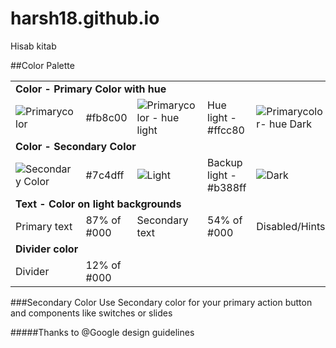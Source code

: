 harsh18.github.io
=================
Hisab kitab


##Color Palette
<table>
	<tr>
		<td colspan="6"><b>Color - Primary Color with hue<b/></td>
	</tr>
	<tr>
		<td vertical-align="middle"><img src="http://i61.tinypic.com/2h73zn6.jpg" alt="Primarycolor"/></td>
		<td>#fb8c00</td>
		<td vertical-align="middle"><img src="http://i58.tinypic.com/etz11j.jpg" alt="Primarycolor - hue light"/></td>
		<td>Hue light - #ffcc80</td>
		<td vertical-align="middle"><img src="http://i61.tinypic.com/2lt5zf4.jpg" alt="Primarycolor- hue Dark"/></td>
		<td>Hue dark - #ef6c00</td>
	</tr>
	<tr>
		<td colspan="6"><b>Color - Secondary Color<b/></td>
	</tr>
	<tr>
		<td vertical-align="middle"><img src="http://i59.tinypic.com/2d7egib.jpg" alt="Secondary Color"/></td>
		<td>#7c4dff</td>
		<td vertical-align="middle"><img src="http://i57.tinypic.com/2u72eio.jpg" alt="Light"/></td>
		<td>Backup light - #b388ff</td>
		<td vertical-align="middle"><img src="http://i62.tinypic.com/35k61ck.jpg" alt="Dark"/></td>
		<td>Backup Dark - #651fff</td>
	</tr>
	<tr>
		<td colspan="6"><b>Text - Color on light backgrounds<b/></td>
	</tr>
	<tr>
		<td vertical-align="middle">Primary text</td>
		<td>87% of #000</td>
		<td vertical-align="middle">Secondary text</td>
		<td>54% of #000</td>
		<td vertical-align="middle">Disabled/Hints</td>
		<td>26% of #000</td>
	</tr>
	<tr>
		<td colspan="6"><b>Divider color<b/></td>
	</tr>
	<tr>
		<td vertical-align="middle" col-span="6">Divider</td>
		<td>12% of #000</td>
	</tr>
</table>

###Secondary Color
Use Secondary color for your primary action button and components like switches or slides 

#####Thanks to @Google design guidelines
